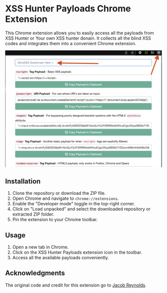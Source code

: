 # XSS Hunter Payloads Chrome Extension

This Chrome extension allows you to easily access all the payloads from XSS Hunter or Your own XSS hunter donain. It collects all the blind XSS codes and integrates them into a convenient Chrome extension.

![Blindxss in your browser ](https://github.com/daniyyell-dev/XSS-Hunter-V2/raw/main/logo.png)


## Installation

1. Clone the repository or download the ZIP file.
2. Open Chrome and navigate to `chrome://extensions`.
3. Enable the "Developer mode" toggle in the top-right corner.
4. Click on "Load unpacked" and select the downloaded repository or extracted ZIP folder.
5. Pin the extension to your Chrome toolbar.

## Usage

1. Open a new tab in Chrome.
2. Click on the XSS Hunter Payloads extension icon in the toolbar.
3. Access all the available payloads conveniently.

## Acknowledgments

The original code and credit for this extension go to [Jacob Reynolds](https://github.com/JacobReynolds/xssHunterExtension).

